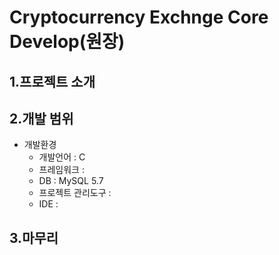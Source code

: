 # Cryptocurrency Exchnge Core Develop(원장)
## 1.프로젝트 소개 


## 2.개발 범위
* 개발환경 
  * 개발언어 : C
  * 프레임워크 : 
  * DB : MySQL 5.7 
  * 프로젝트 관리도구 : 
  * IDE : 

## 3.마무리
  
